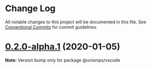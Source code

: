 # Change Log

All notable changes to this project will be documented in this file.
See [Conventional Commits](https://conventionalcommits.org) for commit guidelines.

# [0.2.0-alpha.1](https://github.com/hikerpig/unisnips/compare/@unisnips/vscode@0.2.0-alpha.0...@unisnips/vscode@0.2.0-alpha.1) (2020-01-05)

**Note:** Version bump only for package @unisnips/vscode
